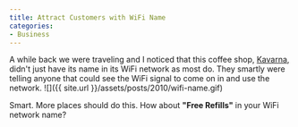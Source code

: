 ```yaml
---
title: Attract Customers with WiFi Name
categories:
- Business
---
```


A while back we were traveling and I noticed that this coffee shop, [Kavarna](http://www.kavarna.com/), didn't just have its name in its WiFi network as most do. They smartly were telling anyone that could see the WiFi signal to come on in and use the network.
![]({{ site.url }}/assets/posts/2010/wifi-name.gif)

Smart. More places should do this. How about **"Free Refills"** in your WiFi network name?
